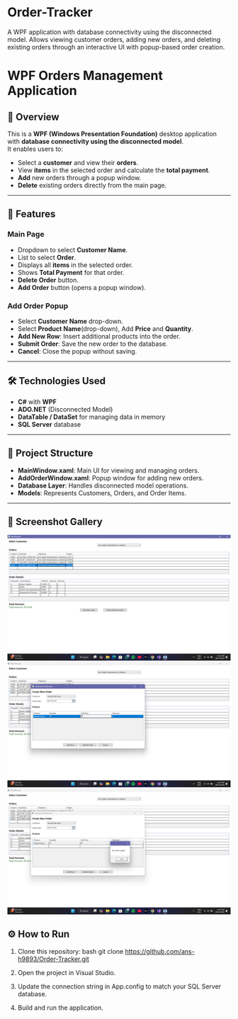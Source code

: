 # Order-Tracker
A WPF application with database connectivity using the disconnected model. Allows viewing customer orders, adding new orders, and deleting existing orders through an interactive UI with popup-based order creation.

# WPF Orders Management Application

## 📌 Overview
This is a **WPF (Windows Presentation Foundation)** desktop application with **database connectivity using the disconnected model**.  
It enables users to:
- Select a **customer** and view their **orders**.
- View **items** in the selected order and calculate the **total payment**.
- **Add** new orders through a popup window.
- **Delete** existing orders directly from the main page.

---

## 🚀 Features
### Main Page
- Dropdown to select **Customer Name**.
- List to select **Order**.
- Displays all **items** in the selected order.
- Shows **Total Payment** for that order.
- **Delete Order** button.
- **Add Order** button (opens a popup window).

### Add Order Popup
- Select **Customer Name** drop-down.
- Select **Product Name**(drop-down), Add **Price** and **Quantity**.
- **Add New Row**: Insert additional products into the order.
- **Submit Order**: Save the new order to the database.
- **Cancel**: Close the popup without saving.

---

## 🛠 Technologies Used
- **C#** with **WPF**
- **ADO.NET** (Disconnected Model)
- **DataTable / DataSet** for managing data in memory
- **SQL Server** database

---

## 📂 Project Structure
- **MainWindow.xaml**: Main UI for viewing and managing orders.
- **AddOrderWindow.xaml**: Popup window for adding new orders.
- **Database Layer**: Handles disconnected model operations.
- **Models**: Represents Customers, Orders, and Order Items.

---

## 📸 Screenshot Gallery

<p float="left">
  <img src="Screenshots/main-window.png" />
  <img src="Screenshots/addOrder-window.png" />
  <img src="Screenshots/orderAdded-window.png" />
</p>

## ⚙️ How to Run
1. Clone this repository:
   bash
   git clone https://github.com/ans-h9893/Order-Tracker.git
   
2. Open the project in Visual Studio.
3. Update the connection string in App.config to match your SQL Server database.
4. Build and run the application.  
